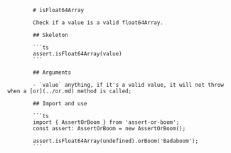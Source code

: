             # isFloat64Array

            Check if a value is a valid float64Array.

            ## Skeleton

            ```ts
            assert.isFloat64Array(value)
            ```

            ## Arguments

            - `value` anything, if it's a valid value, it will not throw when a [or](../or.md) method is called;

            ## Import and use

            ```ts
            import { AssertOrBoom } from 'assert-or-boom';
            const assert: AssertOrBoom = new AssertOrBoom();

            assert.isFloat64Array(undefined).orBoom('Badaboom');
            ```
